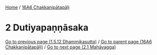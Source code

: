 
[Home](/) / [16A6 Chakkanipātapāḷi](../16A6.md)

# 2 Dutiyapaṇṇāsaka


[Go to previous page (1.5.12 Dhammikasutta)](1/1.5/1.5.12.md) / [Go to parent page (16A6 Chakkanipātapāḷi)](0.md) / [Go to next page (2.1 Mahāvagga)](2/2.1.md)


